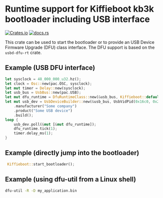 # Runtime support for Kiffieboot kb3k bootloader including USB interface

[![Crates.io](https://img.shields.io/crates/v/kiffieboot)](https://crates.io/crates/kiffieboot)
[![docs.rs](https://img.shields.io/docsrs/kiffieboot)](https://docs.rs/kiffieboot)

This crate can be used to start the bootloader or to provide an USB Device
Firmware Upgrade (DFU) class interface. The DFU support is based on the
`usbd-dfu-rt` crate.

## Example (USB DFU interface)

```rust
let sysclock = 48_000_000_u32.hz();
let clock = Osc::new(pac.OSC, sysclock);
let mut timer = Delay::new(sysclock);
let usb_bus = UsbBus::new(pac.USB);
let mut dfu_runtime = DfuRuntimeClass::new(&usb_bus, Kiffieboot::default());
let mut usb_dev = UsbDeviceBuilder::new(&usb_bus, UsbVidPid(0x16c0, 0x27dd))
    .manufacturer("Some company")
    .product("Some USB device")
    .build();
loop {
    usb_dev.poll(&mut [&mut dfu_runtime]);
    dfu_runtime.tick(1);
    timer.delay_ms(1);
}
```

## Example (directly jump into the bootloader)

```rust
 Kiffieboot::start_bootloader();
```

## Example (using dfu-util from a Linux shell)

```sh
dfu-util -R -D my_application.bin
```
